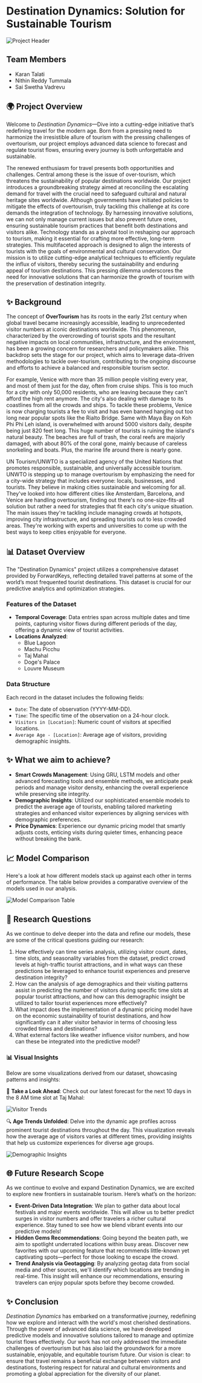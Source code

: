 # Destination Dynamics: Solution for Sustainable Tourism 

![Project Header](https://github.com/karantalati/Destination-Dynamics/blob/434cd2318b509006bf2e64852cc813ce3a0da63e/images/cover.jpeg)

## Team Members
- Karan Talati
- Nithin Reddy Tummala
- Sai Swetha Vadrevu

## 🌍 Project Overview
Welcome to *Destination Dynamics*—Dive into a cutting-edge initiative that’s redefining travel for the modern age. Born from a pressing need to harmonize the irresistible allure of tourism with the pressing challenges of overtourism, our project employs advanced data science to forecast and regulate tourist flows, ensuring every journey is both unforgettable and sustainable.

The renewed enthusiasm for travel presents both opportunities and challenges. Central among these is the issue of over-tourism, which threatens the sustainability of popular destinations worldwide. Our project introduces a groundbreaking strategy aimed at reconciling the escalating demand for travel with the crucial need to safeguard cultural and natural heritage sites worldwide. Although governments have initiated policies to mitigate the effects of overtourism, truly tackling this challenge at its core demands the integration of technology. By harnessing innovative solutions, we can not only manage current issues but also prevent future ones, ensuring sustainable tourism practices that benefit both destinations and visitors alike. Technology stands as a pivotal tool in reshaping our approach to tourism, making it essential for crafting more effective, long-term strategies. This multifaceted approach is designed to align the interests of tourists with the goals of environmental and cultural conservation. Our mission is to utilize cutting-edge analytical techniques to efficiently regulate the influx of visitors, thereby securing the sustainability and enduring appeal of tourism destinations. This pressing dilemma underscores the need for innovative solutions that can harmonize the growth of tourism with the preservation of destination integrity.

## ✨ Background

The concept of **OverTourism** has its roots in the early 21st century when global travel became increasingly accessible, leading to unprecedented visitor numbers at iconic destinations worldwide. This phenomenon, characterized by the overcrowding of tourist spots and the resultant negative impacts on local communities, infrastructure, and the environment, has been a growing concern for researchers and policymakers alike. This backdrop sets the stage for our project, which aims to leverage data-driven methodologies to tackle over-tourism, contributing to the ongoing discourse and efforts to achieve a balanced and responsible tourism sector. 

For example, Venice with more than 35 million people visiting every year, and most of them just for the day, often from cruise ships. This is too much for a city with only 50,000 residents, who are leaving because they can't afford the high rent anymore. The city's also dealing with damage to its coastlines from all the crowds and ships. To tackle these problems, Venice is now charging tourists a fee to visit and has even banned hanging out too long near popular spots like the Rialto Bridge. Same with Maya Bay on Koh Phi Phi Leh island, is overwhelmed with around 5000 visitors daily, despite being just 820 feet long. This huge number of tourists is ruining the island's natural beauty. The beaches are full of trash, the coral reefs are majorly damaged, with about 80% of the coral gone, mainly because of careless snorkeling and boats. Plus, the marine life around there is nearly gone. 

UN Tourism/UNWTO is a specialized agency of the United Nations that promotes responsible, sustainable, and universally accessible tourism. UNWTO is stepping up to manage overtourism by emphasizing the need for a city-wide strategy that includes everyone: locals, businesses, and tourists. They believe in making cities sustainable and welcoming for all. They've looked into how different cities like Amsterdam, Barcelona, and Venice are handling overtourism, finding out there's no one-size-fits-all solution but rather a need for strategies that fit each city's unique situation. The main issues they're tackling include managing crowds at hotspots, improving city infrastructure, and spreading tourists out to less crowded areas. They're working with experts and universities to come up with the best ways to keep cities enjoyable for everyone. 


## 📊 Dataset Overview

The "Destination Dynamics" project utilizes a comprehensive dataset provided by ForwardKeys, reflecting detailed travel patterns at some of the world’s most frequented tourist destinations. This dataset is crucial for our predictive analytics and optimization strategies.

### Features of the Dataset
- **Temporal Coverage**: Data entries span across multiple dates and time points, capturing visitor flows during different periods of the day, offering a dynamic view of tourist activities.
- **Locations Analyzed**:
  - Blue Lagoon
  - Machu Picchu
  - Taj Mahal
  - Doge's Palace
  - Louvre Museum
### Data Structure
Each record in the dataset includes the following fields:
- `Date`: The date of observation (YYYY-MM-DD).
- `Time`: The specific time of the observation on a 24-hour clock.
- `Visitors in [Location]`: Numeric count of visitors at specified locations.
- `Average Age - [Location]`: Average age of visitors, providing demographic insights.
## ✨ What we aim to achieve?
- **Smart Crowds Management**: Using GRU, LSTM models and other advanced forecasting tools and ensemble methods, we anticipate peak periods and manage visitor density, enhancing the overall experience while preserving site integrity.
- **Demographic Insights**: Utilized our sophisticated ensemble models to predict the average age of tourists, enabling tailored marketing strategies and enhanced visitor experiences by aligning services with demographic preferences.
- **Price Dynamics**: Experience our dynamic pricing model that smartly adjusts costs, enticing visits during quieter times, enhancing peace without breaking the bank.

## 📈 Model Comparison

Here's a look at how different models stack up against each other in terms of performance. The table below provides a comparative overview of the models used in our analysis.

![Model Comparison Table](/images/model_comparison.png)

## 🤔 Research Questions

As we continue to delve deeper into the data and refine our models, these are some of the critical questions guiding our research:

1. How effectively can time series analysis, utilizing visitor count, dates, time slots, and seasonality variables from the dataset, predict crowd levels at high-traffic tourist attractions, and in what ways can these predictions be leveraged to enhance tourist experiences and preserve destination integrity?
2. How can the analysis of age demographics and their visiting patterns assist in predicting the number of visitors during specific time slots at popular tourist attractions, and how can this demographic insight be utilized to tailor tourist experiences more effectively?
3. What impact does the implementation of a dynamic pricing model have on the economic sustainability of tourist destinations, and how significantly can it alter visitor behavior in terms of choosing less crowded times and destinations?
4. What external factors like weather influence visitor numbers, and how can these be integrated into the predictive model?

### 📊 Visual Insights
Below are some visualizations derived from our dataset, showcasing patterns and insights:

🚀 **Take a Look Ahead**: Check out our latest forecast for the next 10 days in the 8 AM time slot at Taj Mahal:

![Visitor Trends](https://github.com/karantalati/Destination-Dynamics/blob/434cd2318b509006bf2e64852cc813ce3a0da63e/images/forecast.png)

🔍 **Age Trends Unfolded**: Delve into the dynamic age profiles across prominent tourist destinations throughout the day. This visualization reveals how the average age of visitors varies at different times, providing insights that help us customize experiences for diverse age groups.

![Demographic Insights](https://github.com/karantalati/Destination-Dynamics/blob/434cd2318b509006bf2e64852cc813ce3a0da63e/images/age%20demo.png)

## 🌐 Future Research Scope
As we continue to evolve and expand Destination Dynamics, we are excited to explore new frontiers in sustainable tourism. Here’s what’s on the horizon:
- **Event-Driven Data Integration**: We plan to gather data about local festivals and major events worldwide. This will allow us to better predict surges in visitor numbers and offer travelers a richer cultural experience. Stay tuned to see how we blend vibrant events into our predictive models!
- **Hidden Gems Recommendations**: Going beyond the beaten path, we aim to spotlight underrated locations within busy areas. Discover new favorites with our upcoming feature that recommends little-known yet captivating spots—perfect for those looking to escape the crowd.
- **Trend Analysis via Geotagging**: By analyzing geotag data from social media and other sources, we'll identify which locations are trending in real-time. This insight will enhance our recommendations, ensuring travelers can enjoy popular spots before they become crowded.

## ✨ Conclusion
*Destination Dynamics* has embarked on a transformative journey, redefining how we explore and interact with the world's most cherished destinations. Through the power of advanced data science, we have developed predictive models and innovative solutions tailored to manage and optimize tourist flows effectively. Our work has not only addressed the immediate challenges of overtourism but has also laid the groundwork for a more sustainable, enjoyable, and equitable tourism future. Our vision is clear: to ensure that travel remains a beneficial exchange between visitors and destinations, fostering respect for natural and cultural environments and promoting a global appreciation for the diversity of our planet.
